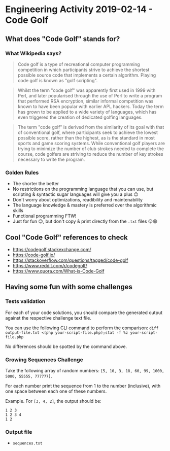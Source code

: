 # Engineering Activity 2019-02-14 - Code Golf

## What does "Code Golf" stands for?

### What Wikipedia says?

> Code golf is a type of recreational computer programming competition in which participants strive to achieve the shortest possible source code that implements a certain algorithm. Playing code golf is known as "golf scripting".

> Whilst the term "code golf" was apparently first used in 1999 with Perl, and later popularised through the use of Perl to write a program that performed RSA encryption, similar informal competition was known to have been popular with earlier APL hackers. Today the term has grown to be applied to a wide variety of languages, which has even triggered the creation of dedicated golfing languages.

> The term "code golf" is derived from the similarity of its goal with that of conventional golf, where participants seek to achieve the lowest possible score, rather than the highest, as is the standard in most sports and game scoring systems. While conventional golf players are trying to minimize the number of club strokes needed to complete the course, code golfers are striving to reduce the number of key strokes necessary to write the program.

### Golden Rules
* The shorter the better
* No restrictions on the programming language that you can use, but scripting & syntactic sugar languages will give you a plus :wink:
* Don't worry about optimizations, readibility and maintenability
* The language knowledge & mastery is preferred over the algorithmic skills
* Functional programming FTW!
* Just for fun :wink:, but don't copy & print directly from the `.txt` files :stuck_out_tongue::laughing:

## Cool "Code Golf" references to check

* https://codegolf.stackexchange.com/
* https://code-golf.io/
* https://stackoverflow.com/questions/tagged/code-golf
* https://www.reddit.com/r/codegolf/
* https://www.quora.com/What-is-Code-Golf

## Having some fun with some challenges

### Tests validation

For each of your code solutions, you should compare the generated output against the respective challenge text file. 

You can use the following CLI command to perform the comparison: `diff output-file.txt <(php your-script-file.php);stat -f %z your-script-file.php`

No differences should be spotted by the command above.

### Growing Sequences Challenge

Take the following array of random numbers: `[5, 10, 3, 18, 60, 99, 1000, 5000, 55555, 777777]`.

For each number print the sequence from 1 to the number (inclusive), with one space between each one of these numbers.

Example. For `[3, 4, 2]`, the output should be:
```
1 2 3
1 2 3 4
1 2
```

### Output file
* `sequences.txt`
